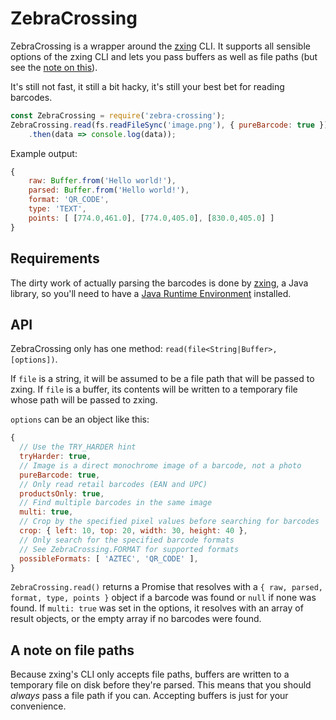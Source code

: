 ZebraCrossing
=============

ZebraCrossing is a wrapper around the [zxing][zxing] CLI. It supports all sensible options of the zxing CLI and lets you pass buffers as well as file paths (but see the [note on this][fp-note]).

It's still not fast, it still a bit hacky, it's still your best bet for reading barcodes.

```js
const ZebraCrossing = require('zebra-crossing');
ZebraCrossing.read(fs.readFileSync('image.png'), { pureBarcode: true })
	.then(data => console.log(data));
```

Example output:

```js
{
	raw: Buffer.from('Hello world!'),
	parsed: Buffer.from('Hello world!'),
	format: 'QR_CODE',
	type: 'TEXT',
	points: [ [774.0,461.0], [774.0,405.0], [830.0,405.0] ]
}
```

## Requirements

The dirty work of actually parsing the barcodes is done by [zxing], a Java library, so you'll need to have a [Java Runtime Environment][jre] installed.

## API

ZebraCrossing only has one method: `read(file<String|Buffer>, [options])`.

If `file` is a string, it will be assumed to be a file path that will be passed to zxing.
If `file` is a buffer, its contents will be written to a temporary file whose path will be passed to zxing.

`options` can be an object like this:

```js
{
  // Use the TRY_HARDER hint
  tryHarder: true,
  // Image is a direct monochrome image of a barcode, not a photo
  pureBarcode: true,
  // Only read retail barcodes (EAN and UPC)
  productsOnly: true,
  // Find multiple barcodes in the same image
  multi: true,
  // Crop by the specified pixel values before searching for barcodes
  crop: { left: 10, top: 20, width: 30, height: 40 },
  // Only search for the specified barcode formats
  // See ZebraCrossing.FORMAT for supported formats
  possibleFormats: [ 'AZTEC', 'QR_CODE' ],
}
```

`ZebraCrossing.read()` returns a Promise that resolves with a `{ raw, parsed, format, type, points }` object if a barcode was found or `null` if none was found. If `multi: true` was set in the options, it resolves with an array of result objects, or the empty array if no barcodes were found.


## A note on file paths

Because zxing's CLI only accepts file paths, buffers are written to a temporary file on disk before they're parsed. This means that you should *always* pass a file path if you can. Accepting buffers is just for your convenience.



[zxing]: https://github.com/zxing/zxing
[fp-note]: #a-note-on-file-paths
[jre]: http://www.oracle.com/technetwork/java/javase/downloads/jre8-downloads-2133155.html
